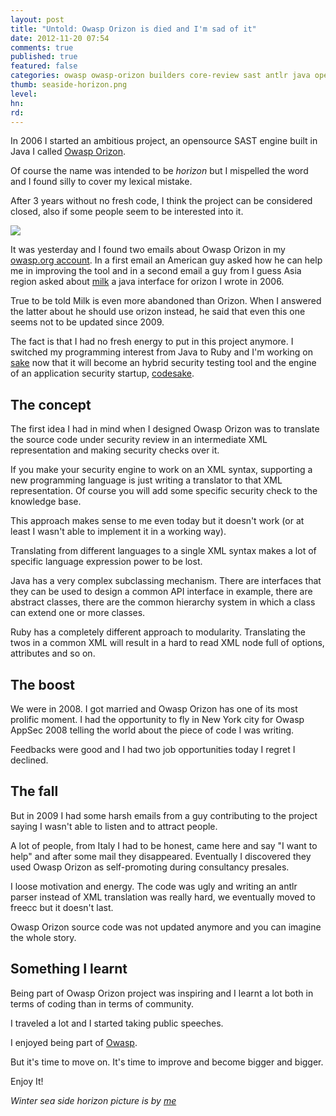 ```yaml
---
layout: post
title: "Untold: Owasp Orizon is died and I'm sad of it"
date: 2012-11-20 07:54
comments: true
published: true
featured: false
categories: owasp owasp-orizon builders core-review sast antlr java opensource github milk storytelling
thumb: seaside-horizon.png
level:
hn: 
rd: 
---
```


In 2006 I started an ambitious project, an opensource SAST engine built in Java
I called [Owasp Orizon](http://www.owasp.org/index.php/GPC_Project_Details/OWASP_Orizon_Project).

Of course the name was intended to be _horizon_ but I mispelled the word and I
found silly to cover my lexical mistake.

After 3 years without no fresh code, I think the project can be considered
closed, also if some people seem to be interested into it.

<!-- more -->

![]({{site.url}}/images/owasp-orizon.png)

It was yesterday and I found two emails about Owasp Orizon in my 
[owasp.org account](mailto:thesp0nge@owasp.org). In a first email an American
guy asked how he can help me in improving the tool and in a second email a guy
from I guess Asia region asked about [milk](http://milk.sf.net) a java
interface for orizon I wrote in 2006.

True to be told Milk is even more abandoned than Orizon. When I answered the
latter about he should use orizon instead, he said that even this one seems not
to be updated since 2009.

The fact is that I had no fresh energy to put in this project anymore. I
switched my programming interest from Java to Ruby and I'm working on
[sake](https://github.com/codesake/sake) now that it will become an hybrid
security testing tool and the engine of an application security startup,
[codesake](http://codesake.com).

## The concept

The first idea I had in mind when I designed Owasp Orizon was to translate the
source code under security review in an intermediate XML representation and
making security checks over it.

If you make your security engine to work on an XML syntax, supporting a new
programming language is just writing a translator to that XML representation.
Of course you will add some specific security check to the knowledge base.

This approach makes sense to me even today but it doesn't work (or at least I
wasn't able to implement it in a working way).

Translating from different languages to a single XML syntax makes a lot of
specific language expression power to be lost. 

Java has a very complex subclassing mechanism. There are interfaces that they
can be used to design a common API interface in example, there are abstract
classes, there are the common hierarchy system in which a class can extend one
or more classes.

Ruby has a completely different approach to modularity. Translating the twos in
a common XML will result in a hard to read XML node full of options, attributes
and so on.

## The boost 

We were in 2008. I got married and Owasp Orizon has one of its most prolific
moment. I had the opportunity to fly in New York city for Owasp AppSec 2008
telling the world about the piece of code I was writing.

Feedbacks were good and I had two job opportunities today I regret I declined.

## The fall

But in 2009 I had some harsh emails from a guy contributing to the project
saying I wasn't able to listen and to attract people.

A lot of people, from Italy I had to be honest, came here and say "I want to
help" and after some mail they disappeared. Eventually I discovered they used
Owasp Orizon as self-promoting during consultancy presales.

I loose motivation and energy. The code was ugly and writing an antlr parser
instead of XML translation was really hard, we eventually moved to freecc but
it doesn't last.

Owasp Orizon source code was not updated anymore and you can imagine the whole
story.

## Something I learnt

Being part of Owasp Orizon project was inspiring and I learnt a lot both in
terms of coding than in terms of community. 

I traveled a lot and I started taking public speeches. 

I enjoyed being part of [Owasp](http://www.owasp.org).

But it's time to move on. It's time to improve and become bigger and bigger.

Enjoy It!

_Winter sea side horizon picture is by [me](http://www.flickr.com/photos/thesp0nge)_ 
